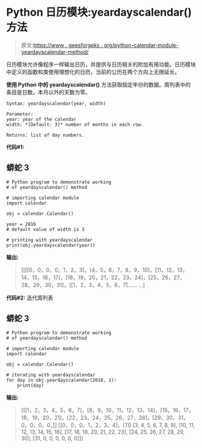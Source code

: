 # Python 日历模块:yeardayscalendar()方法

> 原文:[https://www . geesforgeks . org/python-calendar-module-yeardayscalendar-method/](https://www.geeksforgeeks.org/python-calendar-module-yeardayscalendar-method/)

日历模块允许像程序一样输出日历，并提供与日历相关的附加有用功能。日历模块中定义的函数和类使用理想化的日历，当前的公历在两个方向上无限延长。

**使用 Python 中的 yeardayscalendar()** 方法获取指定年份的数据。周列表中的条目是日数。本月以外的天数为零。

```
Syntax: yeardayscalendar(year, width)

Parameter: 
year: year of the calendar
width: *[Default: 3]* number of months in each row. 

Returns: list of day numbers.
```

**代码#1:**

## 蟒蛇 3

```
# Python program to demonstrate working
# of yeardayscalendar() method

# importing calendar module
import calendar

obj = calendar.Calendar()

year = 2016
# default value of width is 3

# printing with yeardayscalendar
print(obj.yeardayscalendar(year))
```

**输出:**

> [[[[0，0，0，0，1，2，3]，[4，5，6，7，8，9，10]，[11，12，13，14，15，16，17]，[18，19，20，21，22，23，24]，[25，26，27，28，29，30，31]，[[1，2，3，4，5，6，7]……
> …]

**代码#2:** 迭代周列表

## 蟒蛇 3

```
# Python program to demonstrate working
# of yeardayscalendar() method

# importing calendar module
import calendar

obj = calendar.Calendar()

# iterating with yeardayscalendar
for day in obj.yeardayscalendar(2018, 1):
    print(day)
```

**输出:**

> [[[1，2，3，4，5，6，7]，[8，9，10，11，12，13，14]，[15，16，17，18，19，20，21]，[22，23，24，25，26，27，28]，[29，30，31，0，0，0，0，]]
> [[0，0，0，1，2，3，4]，[T0 [3, 4, 5, 6, 7, 8, 9], [10, 11, 12, 13, 14, 15, 16], [17, 18, 19, 20, 21, 22, 23], [24, 25, 26, 27, 28, 29, 30], [31, 0, 0, 0, 0, 0, 0]]]